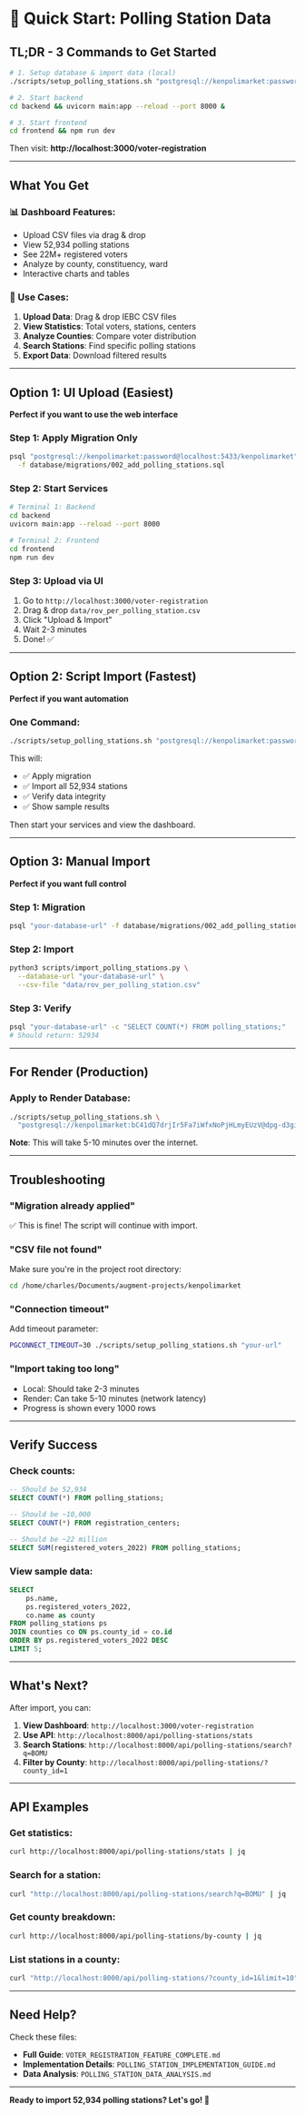 # 🚀 Quick Start: Polling Station Data

## TL;DR - 3 Commands to Get Started

```bash
# 1. Setup database & import data (local)
./scripts/setup_polling_stations.sh "postgresql://kenpolimarket:password@localhost:5433/kenpolimarket"

# 2. Start backend
cd backend && uvicorn main:app --reload --port 8000 &

# 3. Start frontend
cd frontend && npm run dev
```

Then visit: **http://localhost:3000/voter-registration**

---

## What You Get

### **📊 Dashboard Features**:
- Upload CSV files via drag & drop
- View 52,934 polling stations
- See 22M+ registered voters
- Analyze by county, constituency, ward
- Interactive charts and tables

### **🎯 Use Cases**:
1. **Upload Data**: Drag & drop IEBC CSV files
2. **View Statistics**: Total voters, stations, centers
3. **Analyze Counties**: Compare voter distribution
4. **Search Stations**: Find specific polling stations
5. **Export Data**: Download filtered results

---

## Option 1: UI Upload (Easiest)

**Perfect if you want to use the web interface**

### Step 1: Apply Migration Only
```bash
psql "postgresql://kenpolimarket:password@localhost:5433/kenpolimarket" \
  -f database/migrations/002_add_polling_stations.sql
```

### Step 2: Start Services
```bash
# Terminal 1: Backend
cd backend
uvicorn main:app --reload --port 8000

# Terminal 2: Frontend
cd frontend
npm run dev
```

### Step 3: Upload via UI
1. Go to `http://localhost:3000/voter-registration`
2. Drag & drop `data/rov_per_polling_station.csv`
3. Click "Upload & Import"
4. Wait 2-3 minutes
5. Done! ✅

---

## Option 2: Script Import (Fastest)

**Perfect if you want automation**

### One Command:
```bash
./scripts/setup_polling_stations.sh "postgresql://kenpolimarket:password@localhost:5433/kenpolimarket"
```

This will:
- ✅ Apply migration
- ✅ Import all 52,934 stations
- ✅ Verify data integrity
- ✅ Show sample results

Then start your services and view the dashboard.

---

## Option 3: Manual Import

**Perfect if you want full control**

### Step 1: Migration
```bash
psql "your-database-url" -f database/migrations/002_add_polling_stations.sql
```

### Step 2: Import
```bash
python3 scripts/import_polling_stations.py \
  --database-url "your-database-url" \
  --csv-file "data/rov_per_polling_station.csv"
```

### Step 3: Verify
```bash
psql "your-database-url" -c "SELECT COUNT(*) FROM polling_stations;"
# Should return: 52934
```

---

## For Render (Production)

### Apply to Render Database:
```bash
./scripts/setup_polling_stations.sh \
  "postgresql://kenpolimarket:bC41dQ7drjIr5Fa7iWfxNoPjHLmyEUzV@dpg-d3ginq7fte5s73c6j060-a.oregon-postgres.render.com/kenpolimarket"
```

**Note**: This will take 5-10 minutes over the internet.

---

## Troubleshooting

### "Migration already applied"
✅ This is fine! The script will continue with import.

### "CSV file not found"
Make sure you're in the project root directory:
```bash
cd /home/charles/Documents/augment-projects/kenpolimarket
```

### "Connection timeout"
Add timeout parameter:
```bash
PGCONNECT_TIMEOUT=30 ./scripts/setup_polling_stations.sh "your-url"
```

### "Import taking too long"
- Local: Should take 2-3 minutes
- Render: Can take 5-10 minutes (network latency)
- Progress is shown every 1000 rows

---

## Verify Success

### Check counts:
```sql
-- Should be 52,934
SELECT COUNT(*) FROM polling_stations;

-- Should be ~10,000
SELECT COUNT(*) FROM registration_centers;

-- Should be ~22 million
SELECT SUM(registered_voters_2022) FROM polling_stations;
```

### View sample data:
```sql
SELECT 
    ps.name,
    ps.registered_voters_2022,
    co.name as county
FROM polling_stations ps
JOIN counties co ON ps.county_id = co.id
ORDER BY ps.registered_voters_2022 DESC
LIMIT 5;
```

---

## What's Next?

After import, you can:

1. **View Dashboard**: `http://localhost:3000/voter-registration`
2. **Use API**: `http://localhost:8000/api/polling-stations/stats`
3. **Search Stations**: `http://localhost:8000/api/polling-stations/search?q=BOMU`
4. **Filter by County**: `http://localhost:8000/api/polling-stations/?county_id=1`

---

## API Examples

### Get statistics:
```bash
curl http://localhost:8000/api/polling-stations/stats | jq
```

### Search for a station:
```bash
curl "http://localhost:8000/api/polling-stations/search?q=BOMU" | jq
```

### Get county breakdown:
```bash
curl http://localhost:8000/api/polling-stations/by-county | jq
```

### List stations in a county:
```bash
curl "http://localhost:8000/api/polling-stations/?county_id=1&limit=10" | jq
```

---

## Need Help?

Check these files:
- **Full Guide**: `VOTER_REGISTRATION_FEATURE_COMPLETE.md`
- **Implementation Details**: `POLLING_STATION_IMPLEMENTATION_GUIDE.md`
- **Data Analysis**: `POLLING_STATION_DATA_ANALYSIS.md`

---

**Ready to import 52,934 polling stations? Let's go! 🚀**


